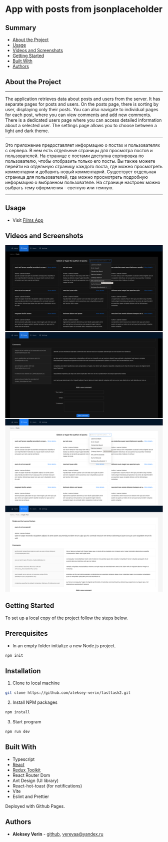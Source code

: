 # App with posts from jsonplaceholder

## Summary

- [About the Project](#about-the-project)
- [Usage](#usage)
- [Videos and Screenshots](#videos-and-screenshots)
- [Getting Started](#getting-started)
- [Built With](#built-with)
- [Authors](#authors)
<!-- - [Acknowledgements](#acknowledgements)
- [License](#license) -->

## About the Project

<hr>
<p>The application retrieves data about posts and users from the server. It has separate pages for posts and users. On the posts page, there is sorting by user, displaying only their posts. You can also navigate to individual pages for each post, where you can view comments and add new comments. There is a dedicated users page where you can access detailed information about a selected user. The settings page allows you to choose between a light and dark theme.</p>

<hr>

<p>Это приложение предоставляет информацию о постах и пользователях с сервера. В нем есть отдельные страницы для просмотра постов и пользователей. На странице с постами доступна сортировка по пользователю, чтобы отобразить только его посты. Вы также можете перейти на отдельную страницу каждого поста, где можно просмотреть комментарии и добавить новый комментарий. Существует отдельная страница для пользователей, где можно просмотреть подробную информацию о выбранном пользователе. На странице настроек можно выбрать тему оформления - светлую или темную.</p>

<hr>

## Usage

- Visit [Films App](https://aleksey-verin.github.io/testtask2)

## Videos and Screenshots

![image of app](/forReadme/posts1.png)
![image of app](/forReadme/posts2.png)
![image of app](/forReadme/posts3.png)
![image of app](/forReadme/posts4.png)

## Getting Started

To set up a local copy of the project follow the steps below.

## Prerequisites

- In an empty folder initialize a new Node.js project.

```sh
npm init
```

## Installation

1. Clone to local machine

```sh
git clone https://github.com/aleksey-verin/tasttask2.git
```

2. Install NPM packages

```sh
npm install
```

3. Start program

```sh
npm run dev
```

## Built With

- Typescript
- [React](https://reactjs.org/)
- [Redux Toolkit](https://redux-toolkit.js.org/)
- React Router Dom
- Ant Design (UI library)
- React-hot-toast (for notifications)
- Vite
- Eslint and Prettier

Deployed with Github Pages.

## Authors

- **Aleksey Verin** - [github](https://github.com/aleksey-verin), [verevaa@yandex.ru](mailto:verevaa@yandex.ru)

<!-- ## Acknowledgements
## License -->
